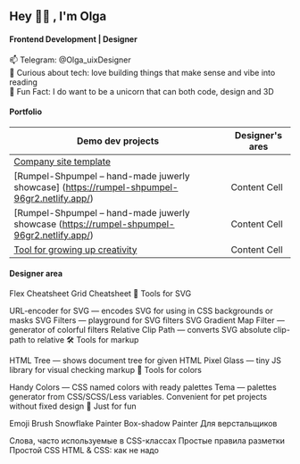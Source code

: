 ## Hey 👋🏼 , I'm Olga
#### Frontend Development | Designer

📫 Telegram: @Olga_uixDesigner \
🚀 Curious about tech: love building things that make sense and vibe into reading \
🧩 Fun Fact: I do want to be a unicorn that can both code, design and 3D

#### Portfolio

| Demo dev projects       | Designer's ares         |
| ------------- | ------------- |
| [Company site template](https://polite-liger-b3086d.netlify.app/)|
|[Rumpel-Shpumpel – hand-made juwerly showcase] (https://rumpel-shpumpel-96gr2.netlify.app/) | Content Cell  |
| [Rumpel-Shpumpel – hand-made juwerly showcase (https://rumpel-shpumpel-96gr2.netlify.app/)  | Content Cell  |
| [Tool for growing up creativity](https://creativity-tool.netlify.app/)  | Content Cell  |

#### Designer area

Flex Cheatsheet
Grid Cheatsheet
📐 Tools for SVG

URL-encoder for SVG — encodes SVG for using in CSS backgrounds or masks
SVG Filters — playground for SVG filters
SVG Gradient Map Filter — generator of colorful filters
Relative Clip Path — converts SVG absolute clip-path to relative
🛠 Tools for markup

HTML Tree — shows document tree for given HTML
Pixel Glass — tiny JS library for visual checking markup
🎨 Tools for colors

Handy Colors — CSS named colors with ready palettes
Tema — palettes generator from CSS/SCSS/Less variables. Convenient for pet projects without fixed design
💃 Just for fun

Emoji Brush
Snowflake Painter
Box-shadow Painter
Для верстальщиков

Слова, часто используемые в CSS-классах
Простые правила разметки
Простой CSS
HTML & CSS: как не надо
